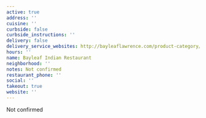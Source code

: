 ```yaml
---
active: true
address: ''
cuisine: ''
curbside: false
curbside_instructions: ''
delivery: false
delivery_service_websites: http://bayleaflawrence.com/product-category/appetizers/
hours: ''
name: Bayleaf Indian Restaurant
neighborhood: ''
notes: Not confirmed
restaurant_phone: ''
social: ''
takeout: true
website: ''
---
```


Not confirmed